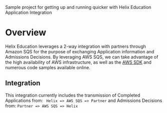 Sample project for getting up and running quicker with Helix Education Application Integration

# Overview
Helix Education leverages a 2-way integration with partners through Amazon SQS for the purpose
of exchanging Application information and Admissions Decisions. By leveraging AWS SQS, we can take
advantage of the high availability of AWS infrastructure, as well as the 
[AWS SDK](https://aws.amazon.com/tools/) and numerous code samples available online.

## Integration
This integration currently includes the transmission of Completed Applications from:
` Helix => AWS SQS => Partner`
and Admissions Decisions from:
`Partner => AWS SQS => Helix`
